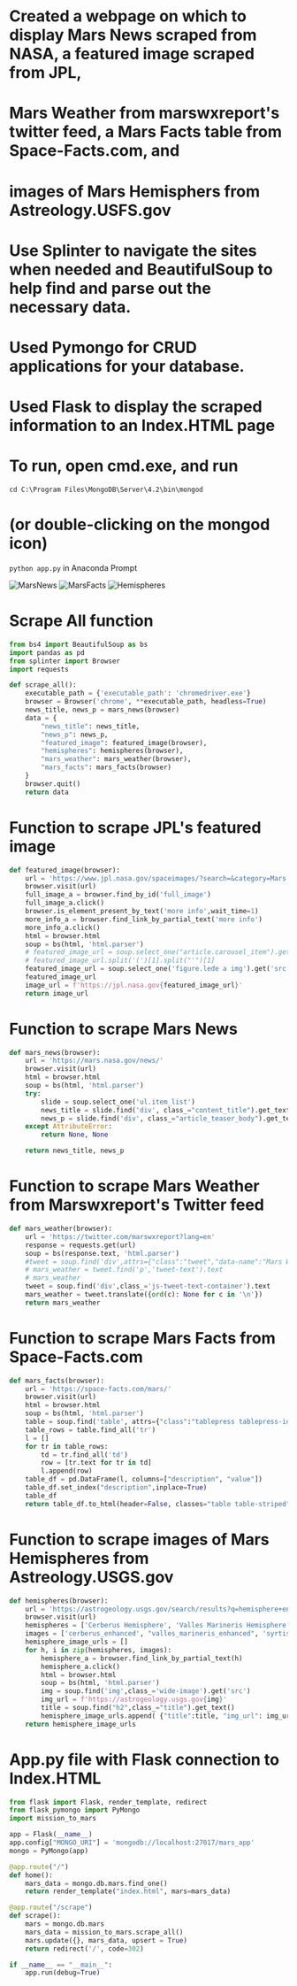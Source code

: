 # Created a webpage on which to display Mars News scraped from NASA, a featured image scraped from JPL,
# Mars Weather from marswxreport's twitter feed, a Mars Facts table from Space-Facts.com, and
# images of Mars Hemisphers from Astreology.USFS.gov
# Use Splinter to navigate the sites when needed and BeautifulSoup to help find and parse out the necessary data.
# Used Pymongo for CRUD applications for your database. 
# Used Flask to display the scraped information to an Index.HTML page

# To run, open cmd.exe, and run 
`cd C:\Program Files\MongoDB\Server\4.2\bin\mongod` 
# (or double-clicking on the mongod icon)   
`python app.py` in Anaconda Prompt

![MarsNews]("URL.JPG")
![MarsFacts]("MarsFacts.JPG")
![Hemispheres]("Hemispheres.JPG")

# Scrape All function
```python
from bs4 import BeautifulSoup as bs
import pandas as pd
from splinter import Browser
import requests

def scrape_all():
    executable_path = {'executable_path': 'chromedriver.exe'}
    browser = Browser('chrome', **executable_path, headless=True)
    news_title, news_p = mars_news(browser)
    data = {
        "news_title": news_title, 
        "news_p": news_p,
        "featured_image": featured_image(browser),
        "hemispheres": hemispheres(browser),
        "mars_weather": mars_weather(browser),
        "mars_facts": mars_facts(browser)
    }
    browser.quit()
    return data
```

# Function to scrape JPL's featured image
```python
def featured_image(browser):
    url = 'https://www.jpl.nasa.gov/spaceimages/?search=&category=Mars'
    browser.visit(url)
    full_image_a = browser.find_by_id('full_image')
    full_image_a.click()
    browser.is_element_present_by_text('more info',wait_time=1)
    more_info_a = browser.find_link_by_partial_text('more info')
    more_info_a.click()
    html = browser.html
    soup = bs(html, 'html.parser')
    # featured_image_url = soup.select_one("article.carousel_item").get("style")
    # featured_image_url.split('(')[1].split("'")[1]
    featured_image_url = soup.select_one('figure.lede a img').get('src')
    featured_image_url
    image_url = f'https://jpl.nasa.gov{featured_image_url}'
    return image_url
```

# Function to scrape Mars News
```python
def mars_news(browser):
    url = 'https://mars.nasa.gov/news/'
    browser.visit(url)
    html = browser.html
    soup = bs(html, 'html.parser')
    try: 
        slide = soup.select_one('ul.item_list')
        news_title = slide.find('div', class_="content_title").get_text()
        news_p = slide.find('div', class_="article_teaser_body").get_text()
    except AttributeError:
        return None, None

    return news_title, news_p
```

# Function to scrape Mars Weather from Marswxreport's Twitter feed
```python
def mars_weather(browser):
    url = 'https://twitter.com/marswxreport?lang=en'
    response = requests.get(url)
    soup = bs(response.text, 'html.parser')
    #tweet = soup.find('div',attrs={"class":"tweet","data-name":"Mars Weather"})
    # mars_weather = tweet.find('p','tweet-text').text
    # mars_weather
    tweet = soup.find('div',class_='js-tweet-text-container').text
    mars_weather = tweet.translate({ord(c): None for c in '\n'})
    return mars_weather
```

# Function to scrape Mars Facts from Space-Facts.com
```python
def mars_facts(browser):
    url = 'https://space-facts.com/mars/'  
    browser.visit(url)
    html = browser.html
    soup = bs(html, 'html.parser') 
    table = soup.find('table', attrs={"class":"tablepress tablepress-id-p-mars"})
    table_rows = table.find_all('tr')
    l = []
    for tr in table_rows:
        td = tr.find_all('td')
        row = [tr.text for tr in td]
        l.append(row)
    table_df = pd.DataFrame(l, columns=["description", "value"])
    table_df.set_index("description",inplace=True)
    table_df
    return table_df.to_html(header=False, classes="table table-striped")
```

# Function to scrape images of Mars Hemispheres from Astreology.USGS.gov
```python
def hemispheres(browser):
    url = 'https://astrogeology.usgs.gov/search/results?q=hemisphere+enhanced&k1=target&v1=Mars' 
    browser.visit(url)
    hemispheres = ['Cerberus Hemisphere', 'Valles Marineris Hemisphere', 'Syrtis Major Hemisphere', 'Schiaparelli Hemisphere']
    images = ['cerberus_enhanced', "valles_marineris_enhanced", 'syrtis_major_enhanced', 'schiaparelli_enhanced']
    hemisphere_image_urls = []
    for h, i in zip(hemispheres, images):
        hemisphere_a = browser.find_link_by_partial_text(h)
        hemisphere_a.click()
        html = browser.html
        soup = bs(html, 'html.parser')
        img = soup.find('img',class_='wide-image').get('src')
        img_url = f'https://astrogeology.usgs.gov{img}'
        title = soup.find("h2",class_="title").get_text()
        hemisphere_image_urls.append( {"title":title, "img_url": img_url})
    return hemisphere_image_urls
```

# App.py file with Flask connection to Index.HTML
```python
from flask import Flask, render_template, redirect
from flask_pymongo import PyMongo
import mission_to_mars

app = Flask(__name__)
app.config["MONGO_URI"] = 'mongodb://localhost:27017/mars_app'
mongo = PyMongo(app)

@app.route("/")     
def home():
    mars_data = mongo.db.mars.find_one()
    return render_template("index.html", mars=mars_data)

@app.route("/scrape")
def scrape():
    mars = mongo.db.mars
    mars_data = mission_to_mars.scrape_all()
    mars.update({}, mars_data, upsert = True)
    return redirect('/', code=302)

if __name__ == "__main__":
    app.run(debug=True)
```


